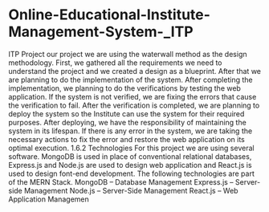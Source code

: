# Online-Educational-Institute-Management-System-_ITP
ITP Project 
our project we are using the waterwall method as the design methodology. First, we gathered 
all the requirements we need to understand the project and we created a design as a blueprint. After 
that we are planning to do the implementation of the system. After completing the implementation, 
we planning to do the verifications by testing the web application. If the system is not verified, we 
are fixing the errors that cause the verification to fail. After the verification is completed, we are 
planning to deploy the system so the Institute can use the system for their required purposes. After 
deploying, we have the responsibility of maintaining the system in its lifespan. If there is any error
in the system, we are taking the necessary actions to fix the error and restore the web application 
on its optimal execution. 
1.6.2 Technologies 
For this project we are using several software. MongoDB is used in place of conventional relational 
databases, Express.js and Node.js are used to design web application and React.js is used to design 
font-end development. 
The following technologies are part of the MERN Stack. 
MongoDB – Database Management
Express.js – Server-side Management
Node.js – Server-Side Management
React.js – Web Application Managemen
